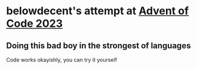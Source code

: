 # belowdecent's attempt at [Advent of Code 2023](https://adventofcode.com/)
## Doing this bad boy in the strongest of languages

Code works okayishly, you can try it yourself

